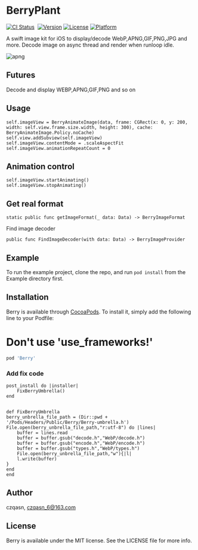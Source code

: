 # BerryPlant

[![CI Status](https://img.shields.io/travis/czqasngit/BerryPlant.svg?style=flat)](https://travis-ci.org/czqasngit/BerryPlant)&nbsp;
[![Version](https://img.shields.io/cocoapods/v/BerryPlant.svg?style=flat)](https://cocoapods.org/pods/BerryPlant)
[![License](https://img.shields.io/cocoapods/l/BerryPlant.svg?style=flat)](https://cocoapods.org/pods/BerryPlant)
[![Platform](https://img.shields.io/cocoapods/p/BerryPlant.svg?style=flat)](https://cocoapods.org/pods/BerryPlant)

A swift image kit for iOS to display/decode WebP,APNG,GIF,PNG,JPG and more.
Decode image on async thread and render when runloop idle.

![apng](http://pba6dsu9x.bkt.clouddn.com/apng.gif)


## Futures
Decode and display WEBP,APNG,GIF,PNG and so on

## Usage
```
self.imageView = BerryAnimateImage(data, frame: CGRect(x: 0, y: 200, width: self.view.frame.size.width, height: 300), cache: BerryAnimateImage.Policy.noCache)
self.view.addSubview(self.imageView)
self.imageView.contentMode = .scaleAspectFit
self.imageView.animationRepeatCount = 0
```
## Animation control
```
self.imageView.startAnimating()
self.imageView.stopAnimating()
```

## Get real format 
```
static public func getImageFormat(_ data: Data) -> BerryImageFormat 
```

Find image decoder
```
public func FindImageDecoder(with data: Data) -> BerryImageProvider
```

## Example

To run the example project, clone the repo, and run `pod install` from the Example directory first.


## Installation

Berry is available through [CocoaPods](https://cocoapods.org). To install
it, simply add the following line to your Podfile:
# **Don't use 'use_frameworks!'**

```ruby
pod 'Berry'
```

### Add fix code 

```
post_install do |installer|
    FixBerryUmbrella()
end


def FixBerryUmbrella
berry_unbrella_file_path = (Dir::pwd + '/Pods/Headers/Public/Berry/Berry-umbrella.h')
File.open(berry_unbrella_file_path,"r:utf-8") do |lines|
    buffer = lines.read
    buffer = buffer.gsub("decode.h","WebP/decode.h")
    buffer = buffer.gsub("encode.h","WebP/encode.h")
    buffer = buffer.gsub("types.h","WebP/types.h")
    File.open(berry_unbrella_file_path,"w"){|l|
    l.write(buffer)
}
end
end
```

## Author

czqasn, czqasn_6@163.com

## License

Berry is available under the MIT license. See the LICENSE file for more info.


